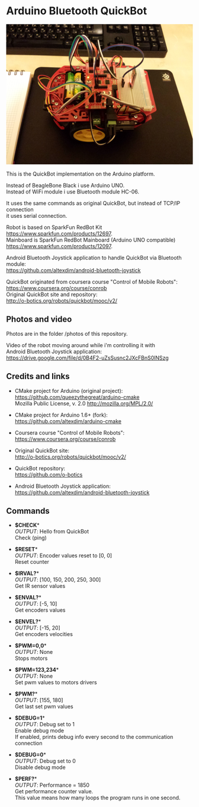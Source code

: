 Arduino Bluetooth QuickBot 
==================================

![Arduino QuickBot](/photos/20150504_233456.jpg?raw=true "Arduino QuickBot")

This is the QuickBot implementation on the Arduino platform.

Instead of BeagleBone Black i use Arduino UNO.  
Instead of WiFi module i use Bluetooth module HC-06.

It uses the same commands as original QuickBot, but instead of TCP/IP connection  
it uses serial connection.

Robot is based on SparkFun RedBot Kit  
    https://www.sparkfun.com/products/12697.  
Mainboard is SparkFun RedBot Mainboard (Arduino UNO compatible)  
    https://www.sparkfun.com/products/12097.

Android Bluetooth Joystick application to handle QuickBot via Bluetooth module:  
    https://github.com/altexdim/android-bluetooth-joystick

QuickBot originated from coursera course "Control of Mobile Robots":  
    https://www.coursera.org/course/conrob  
Original QuickBot site and repository:  
    http://o-botics.org/robots/quickbot/mooc/v2/

Photos and video
----------------------------------
Photos are in the folder /photos of this repository.

Video of the robot moving around while i'm controlling it with  
Android Bluetooth Joystick application:  
    https://drive.google.com/file/d/0B4F2-uZsSusnc2JXcFBnS0lNSzg

Credits and links
----------------------------------
* CMake project for Arduino (original project):  
    https://github.com/queezythegreat/arduino-cmake  
    Mozilla Public License, v. 2.0 http://mozilla.org/MPL/2.0/

* CMake project for Arduino 1.6+ (fork):  
    https://github.com/altexdim/arduino-cmake

* Coursera course "Control of Mobile Robots":  
    https://www.coursera.org/course/conrob

* Original QuickBot site:  
    http://o-botics.org/robots/quickbot/mooc/v2/

* QuickBot repository:  
    https://github.com/o-botics

* Android Bluetooth Joystick application:  
    https://github.com/altexdim/android-bluetooth-joystick

Commands
----------------------------------

* **$CHECK***  
*OUTPUT*: Hello from QuickBot  
Check (ping)  

* **$RESET***  
*OUTPUT*: Encoder values reset to [0, 0]  
Reset counter

* **$IRVAL?***  
*OUTPUT*: [100, 150, 200, 250, 300]  
Get IR sensor values

* **$ENVAL?***  
*OUTPUT*: [-5, 10]  
Get encoders values

* **$ENVEL?***  
*OUTPUT*: [-15, 20]  
Get encoders velocities

* **$PWM=0,0***  
*OUTPUT*: None  
Stops motors

* **$PWM=123,234***  
*OUTPUT*: None  
Set pwm values to motors drivers

* **$PWM?***  
*OUTPUT*: [155, 180]  
Get last set pwm values

* **$DEBUG=1***  
*OUTPUT*: Debug set to 1  
Enable debug mode  
If enabled, prints debug info every second to the communication connection

* **$DEBUG=0***  
*OUTPUT*: Debug set to 0  
Disable debug mode

* **$PERF?***  
*OUTPUT*: Performance = 1850  
Get performance counter value.  
This value means how many loops the program runs in one second.
